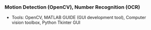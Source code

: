 ### Motion Detection (OpenCV), Number Recognition (OCR)
- Tools: OpenCV, MATLAB GUIDE (GUI development tool), Computer vision toolbox, Python Tkinter GUI

